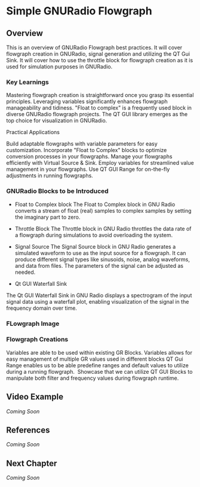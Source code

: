 # Simple GNURadio Flowgraph

## Overview
This is an overview of GNURadio Flowgraph best practices. It will cover flowgraph creation in GNURadio, signal generation and utilizing the QT Gui Sink. It will cover how to use the throttle block for flowgraph creation as it is used for simulation purposes in GNURadio.

### Key Learnings
Mastering flowgraph creation is straightforward once you grasp its essential principles.
Leveraging variables significantly enhances flowgraph manageability and tidiness.
"Float to complex" is a frequently used block in diverse GNURadio flowgraph projects.
The QT GUI library emerges as the top choice for visualization in GNURadio.

Practical Applications

Build adaptable flowgraphs with variable parameters for easy customization.
Incorporate "Float to Complex" blocks to optimize conversion processes in your flowgraphs.
Manage your flowgraphs efficiently with Virtual Source & Sink.
Employ variables for streamlined value management in your flowgraphs.
Use QT GUI Range for on-the-fly adjustments in running flowgraphs.

### GNURadio Blocks to be Introduced

* Float to Complex block
The Float to Complex block in GNU Radio converts a stream of float (real) samples to complex samples by setting the imaginary part to zero.

* Throttle Block
The Throttle block in GNU Radio throttles the data rate of a flowgraph during simulations to avoid overloading the system.

* Signal Source
The Signal Source block in GNU Radio generates a simulated waveform to use as the input source for a flowgraph. It can produce different signal types like sinusoids, noise, analog waveforms, and data from files. The parameters of the signal can be adjusted as needed.

* Qt GUI Waterfall Sink

The Qt GUI Waterfall Sink in GNU Radio displays a spectrogram of the input signal data using a waterfall plot, enabling visualization of the signal in the frequency domain over time.

### FLowgraph Image

### Flowgraph Creations
Variables are able to be used within existing GR Blocks.​
Variables allows for easy management of multiple GR values used in different blocks
QT Gui Range enables us to be able predefine ranges and default  values to utilize during a running flowgraph. ​
Showcase that we can utilize QT GUI Blocks to manipulate both filter and frequency values during flowgraph runtime. 

## Video Example
_Coming Soon_

## References
_Coming Soon_


## Next Chapter
_Coming Soon_